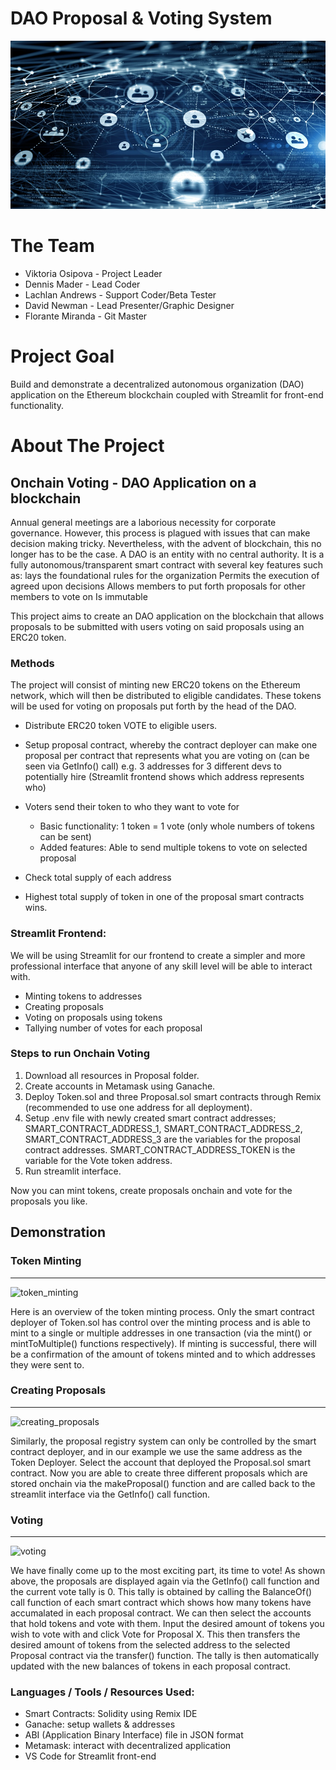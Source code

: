 # DAO Proposal & Voting System

![DAO_image](Images/DAO.jpeg)

# The Team
* Viktoria Osipova - Project Leader
* Dennis Mader - Lead Coder
* Lachlan Andrews - Support Coder/Beta Tester
* David Newman - Lead Presenter/Graphic Designer
* Florante Miranda - Git Master

# Project Goal

Build and demonstrate a decentralized autonomous organization (DAO) application on the Ethereum blockchain coupled with Streamlit for front-end functionality.


# About The Project

## Onchain Voting - DAO Application on a blockchain

Annual general meetings are a laborious necessity for corporate governance. However, this process is plagued with issues that can make decision making tricky. Nevertheless, with the advent of blockchain, this no longer has to be the case. A DAO is an entity with no central authority. It is a fully autonomous/transparent smart contract with several key features such as:
lays the foundational rules for the organization 
Permits the execution of agreed upon decisions
Allows members to put forth proposals for other members to vote on
Is immutable

This project aims to create an DAO application on the blockchain that allows proposals to be submitted with users voting on said proposals using an ERC20 token. 

### Methods

The project will consist of minting new ERC20 tokens on the Ethereum network, which will then be distributed to eligible candidates. These tokens will be used for voting on proposals put forth by the head of the DAO.

* Distribute ERC20 token VOTE to eligible users.
* Setup proposal contract, whereby the contract deployer can make one proposal per contract that represents what you are voting on (can be seen via GetInfo() call) e.g. 3 addresses for 3 different devs to potentially hire (Streamlit frontend shows which address represents who)

* Voters send their token to who they want to vote for
  * Basic functionality: 1 token = 1 vote (only whole numbers of tokens can be sent)
  * Added features: Able to send multiple tokens to vote on selected proposal
* Check total supply of each address
* Highest total supply of token in one of the proposal smart contracts wins.



### Streamlit Frontend:

We will be using Streamlit for our frontend to create a simpler and more professional interface that anyone of any skill level will be able to interact with.

* Minting tokens to addresses
* Creating proposals
* Voting on proposals using tokens
* Tallying number of votes for each proposal


### Steps to run Onchain Voting

1. Download all resources in Proposal folder.
2. Create accounts in Metamask using Ganache. 
3. Deploy Token.sol and three Proposal.sol smart contracts through Remix (recommended to use one address for all deployment).
4. Setup .env file with newly created smart contract addresses;
   SMART_CONTRACT_ADDRESS_1, SMART_CONTRACT_ADDRESS_2, SMART_CONTRACT_ADDRESS_3 are the variables for the proposal contract        addresses.
   SMART_CONTRACT_ADDRESS_TOKEN is the variable for the Vote token address.
5. Run streamlit interface.

Now you can mint tokens, create proposals onchain and vote for the proposals you like.


## Demonstration

### Token Minting
------

![token_minting](Images/Token.gif)

Here is an overview of the token minting process. Only the smart contract deployer of Token.sol has control over the minting process and is able to mint to a single or multiple addresses in one transaction (via the mint() or mintToMultiple() functions respectively). If minting is successful, there will be a confirmation of the amount of tokens minted and to which addresses they were sent to.

### Creating Proposals
------

![creating_proposals](Images/Proposal.gif)

Similarly, the proposal registry system can only be controlled by the smart contract deployer, and in our example we use the same address as the Token Deployer. Select the account that deployed the Proposal.sol smart contract. Now you are able to create three different proposals which are stored onchain via the makeProposal() function and are called back to the streamlit interface via the GetInfo() call function.

### Voting
------

![voting](Images/Vote.gif)

We have finally come up to the most exciting part, its time to vote! As shown above, the proposals are displayed again via the GetInfo() call function and the current vote tally is 0. This tally is obtained by calling the BalanceOf() call function of each smart contract which shows how many tokens have accumalated in each proposal contract. We can then select the accounts that hold tokens and vote with them. Input the desired amount of tokens you wish to vote with and click Vote for Proposal X. This then transfers the desired amount of tokens from the selected address to the selected Proposal contract via the transfer() function. The tally is then automatically updated with the new balances of tokens in each proposal contract.




### Languages / Tools / Resources Used:

* Smart Contracts: Solidity using Remix IDE
* Ganache: setup wallets & addresses
* ABI (Application Binary Interface) file in JSON format
* Metamask: interact with decentralized application
* VS Code for Streamlit front-end







